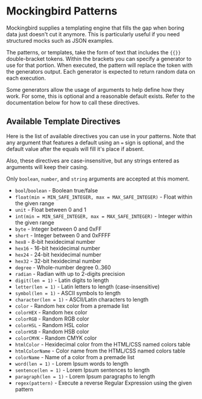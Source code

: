 # Mockingbird Patterns

Mockingbird supplies a templating engine that fills the gap when boring data just
doesn't cut it anymore. This is particularly useful if you need structured mocks
such as JSON examples.

The patterns, or templates, take the form of text that includes the `{{}}`
double-bracket tokens. Within the brackets you can specify a generator to use
for that portion. When executed, the pattern will replace the token with the
generators output. Each generator is expected to return random data on each
execution.

Some generators allow the usage of arguments to help define how they work. For
some, this is optional and a reasonable default exists. Refer to the
documentation below for how to call these directives.

## Available Template Directives

Here is the list of available directives you can use in your patterns. Note that
any argument that features a default using an `=` sign is optional, and the
default value after the equals will fill it's place if absent.

Also, these directives are case-insensitive, but any strings entered as
arguments will keep their casing.

Only `boolean`, `number`, and `string` arguments are accepted at this moment.

* `bool`/`boolean` - Boolean true/false
* `float(min = MIN_SAFE_INTEGER, max = MAX_SAFE_INTEGER)` - Float within the given range
* `unit` - Float between 0 and 1
* `int(min = MIN_SAFE_INTEGER, max = MAX_SAFE_INTEGER)` - Integer within the given range
* `byte` - Integer between 0 and 0xFF
* `short` - Integer between 0 and 0xFFFF
* `hex8` - 8-bit hexidecimal number
* `hex16` - 16-bit hexidecimal number
* `hex24` - 24-bit hexidecimal number
* `hex32` - 32-bit hexidecimal number
* `degree` - Whole-number degree 0..360
* `radian` - Radian with up to 2-digits precision
* `digit(len = 1)` - Latin digits to length
* `letter(len = 1)` - Latin letters to length (case-insensitive)
* `symbol(len = 1)` - ASCII symbols to length
* `character(len = 1)` - ASCII/Latin characters to length
* `color` - Random hex color from a premade list
* `colorHEX` - Random hex color
* `colorRGB` - Random RGB color
* `colorHSL` - Random HSL color
* `colorHSB` - Random HSB color
* `colorCMYK` - Random CMYK color
* `htmlColor` - Hexidecimal color from the HTML/CSS named colors table
* `htmlColorName` - Color name from the HTML/CSS named colors table
* `colorName` - Name of a color from a premade list
* `word(len = 1)` - Lorem Ipsum words to length
* `sentence(len = 1)` - Lorem Ipsum sentences to length
* `paragraph(len = 1)` - Lorem Ipsum paragraphs to length
* `regex(pattern)` - Execute a reverse Regular Expression using the given pattern
